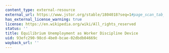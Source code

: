 ```yaml
---
content_type: external-resource
external_url: https://www.jstor.org/stable/1804018?seq=1#page_scan_tab_contents
has_external_license_warning: true
license: https://en.wikipedia.org/wiki/All_rights_reserved
status: ''
title: Equilibrium Unemployment as Worker Discipline Device
uid: 93efc290-98cd-4be0-bcae-02dbdb04669c
wayback_url: ''
---
```

